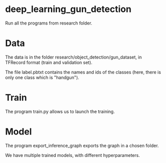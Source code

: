 # deep_learning_gun_detection

Run all the programs from research folder.

# Data

The data is in the folder research/object_detection/gun_dataset, in TFRecord format (train and validation set).

The file label.pbtxt contains the names and ids of the classes (here, there is only one class which is "handgun").

# Train

The program train.py allows us to launch the training. 

# Model

The program export_inference_graph exports the graph in a chosen folder.

We have multiple trained models, with different hyperparameters.
